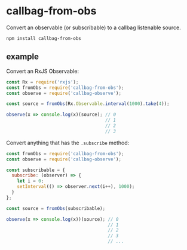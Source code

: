 # callbag-from-obs

Convert an observable (or subscribable) to a callbag listenable source.

`npm install callbag-from-obs`

## example

Convert an RxJS Observable:

```js
const Rx = require('rxjs');
const fromObs = require('callbag-from-obs');
const observe = require('callbag-observe');

const source = fromObs(Rx.Observable.interval(1000).take(4));

observe(x => console.log(x)(source); // 0
                                     // 1
                                     // 2
                                     // 3
```

Convert anything that has the `.subscribe` method:

```js
const fromObs = require('callbag-from-obs');
const observe = require('callbag-observe');

const subscribable = {
  subscribe: (observer) => {
    let i = 0;
    setInterval(() => observer.next(i++), 1000);
  }
};

const source = fromObs(subscribable);

observe(x => console.log(x))(source); // 0
                                      // 1
                                      // 2
                                      // 3
                                      // ...
```
